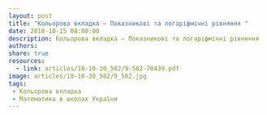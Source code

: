 ```yaml
---
layout: post
title: "Кольорова вкладка — Показникові та логаріфмічні рівняння "
date: 2018-10-15 08:00:00
description: Кольорова вкладка — Показникові та логаріфмічні рівняння
authors:
share: true
resources:
  - link: articles/18-10-30_582/9-582-70439.pdf
image: articles/18-10-30_582/9_582.jpg
tags:
 - Кольорова вкладка
 - Математика в школах України
---
```

